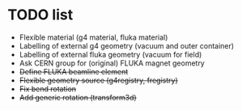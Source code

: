 # TODO list

* Flexible material (g4 material, fluka material)
* Labelling of external g4 geometry (vacuum and outer container)
* Labelling of external fluka geometry (vacuum for field)
* Ask CERN group for (original) FLUKA magnet geometry
* ~~Define FLUKA beamline element~~
* ~~Flexible geometry source (g4registry, fregistry)~~
* ~~Fix bend rotation~~ 
* ~~Add generic rotation (transform3d)~~
